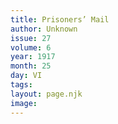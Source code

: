 ```yaml
---
title: Prisoners’ Mail
author: Unknown
issue: 27
volume: 6
year: 1917
month: 25
day: VI
tags:
layout: page.njk
image:
---
```

